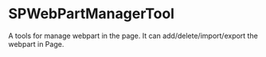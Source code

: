# SPWebPartManagerTool
A tools for manage webpart in the page. It can add/delete/import/export the webpart in Page.

